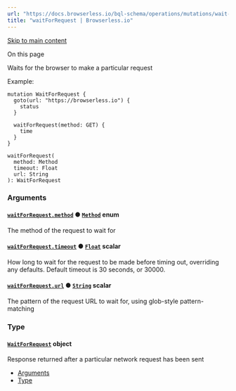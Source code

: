 ```yaml
---
url: "https://docs.browserless.io/bql-schema/operations/mutations/wait-for-request"
title: "waitForRequest | Browserless.io"
---
```


[Skip to main content](https://docs.browserless.io/bql-schema/operations/mutations/wait-for-request#__docusaurus_skipToContent_fallback)

On this page

Waits for the browser to make a particular request

Example:

```codeBlockLines_p187
mutation WaitForRequest {
  goto(url: "https://browserless.io") {
    status
  }

  waitForRequest(method: GET) {
    time
  }
}

```

```codeBlockLines_p187
waitForRequest(
  method: Method
  timeout: Float
  url: String
): WaitForRequest

```

### Arguments [​](https://docs.browserless.io/bql-schema/operations/mutations/wait-for-request\#arguments "Direct link to Arguments")

#### [`waitForRequest.method`](https://docs.browserless.io/bql-schema/operations/mutations/wait-for-request\#) ● [`Method`](https://docs.browserless.io/bql-schema/types/enums/method) enum [​](https://docs.browserless.io/bql-schema/operations/mutations/wait-for-request\#waitforrequestmethodmethod- "Direct link to waitforrequestmethodmethod-")

The method of the request to wait for

#### [`waitForRequest.timeout`](https://docs.browserless.io/bql-schema/operations/mutations/wait-for-request\#) ● [`Float`](https://docs.browserless.io/bql-schema/types/scalars/float) scalar [​](https://docs.browserless.io/bql-schema/operations/mutations/wait-for-request\#waitforrequesttimeoutfloat- "Direct link to waitforrequesttimeoutfloat-")

How long to wait for the request to be made before timing out, overriding any defaults. Default timeout is 30 seconds, or 30000.

#### [`waitForRequest.url`](https://docs.browserless.io/bql-schema/operations/mutations/wait-for-request\#) ● [`String`](https://docs.browserless.io/bql-schema/types/scalars/string) scalar [​](https://docs.browserless.io/bql-schema/operations/mutations/wait-for-request\#waitforrequesturlstring- "Direct link to waitforrequesturlstring-")

The pattern of the request URL to wait for, using glob-style pattern-matching

### Type [​](https://docs.browserless.io/bql-schema/operations/mutations/wait-for-request\#type "Direct link to Type")

#### [`WaitForRequest`](https://docs.browserless.io/bql-schema/types/objects/wait-for-request) object [​](https://docs.browserless.io/bql-schema/operations/mutations/wait-for-request\#waitforrequest- "Direct link to waitforrequest-")

Response returned after a particular network request has been sent

- [Arguments](https://docs.browserless.io/bql-schema/operations/mutations/wait-for-request#arguments)
- [Type](https://docs.browserless.io/bql-schema/operations/mutations/wait-for-request#type)